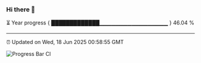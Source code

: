 ### Hi there 👋

⏳ Year progress { █████████████▁▁▁▁▁▁▁▁▁▁▁▁▁▁▁▁▁ } 46.04 %

---

⏰ Updated on Wed, 18 Jun 2025 00:58:55 GMT

![Progress Bar CI](https://github.com/Shyam-Makwana/GitHub-Actions-Demo/workflows/Progress%20Bar%20CI/badge.svg)
